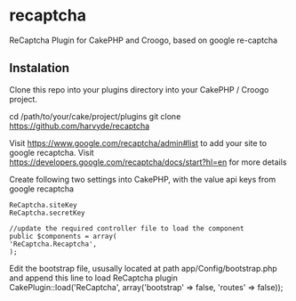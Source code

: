 # recaptcha
ReCaptcha Plugin for CakePHP and Croogo, based on google re-captcha

Instalation
-----------------------------

Clone this repo into your plugins directory into your CakePHP / Croogo project.

cd /path/to/your/cake/project/plugins
git clone https://github.com/harvyde/recaptcha

Visit https://www.google.com/recaptcha/admin#list to add your site to google recaptcha.
Visit https://developers.google.com/recaptcha/docs/start?hl=en for more details

Create following two settings into CakePHP, with the value api keys from google recaptcha

	ReCaptcha.siteKey
	ReCaptcha.secretKey

	//update the required controller file to load the component
	public $components = array(
    'ReCaptcha.Recaptcha',
	);

Edit the bootstrap file, ususally located at path app/Config/bootstrap.php and append this line to load ReCaptcha plugin
CakePlugin::load('ReCaptcha', array('bootstrap' => false, 'routes' => false));


